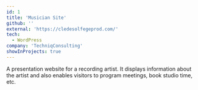 ```yaml
---
id: 1
title: 'Musician Site'
github: ''
external: 'https://cledesolfegeprod.com/'
tech:
  - WordPress
company: 'TechniqConsulting'
showInProjects: true
---
```


A presentation website for a recording artist. It displays information about the artist and also enables visitors to program meetings, book studio time, etc.
